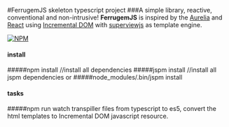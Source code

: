 #FerrugemJS skeleton typescript project
###A simple library, reactive, conventional and non-intrusive!
**FerrugemJS** is inspired by the [Aurelia](http://aurelia.io/) and [React](https://facebook.github.io/react/) using [Incremental DOM](http://google.github.io/incremental-dom/) with [superviewjs](https://github.com/davidjamesstone/superviews.js) as template engine.

[![NPM](https://nodei.co/npm/ferrugemjs.png?downloads=true&downloadRank=true&stars=true)](https://nodei.co/npm/ferrugemjs/)

#### install
#####npm install //install all dependencies
#####jspm install //install all jspm dependencies
or
#####node_modules/.bin/jspm install 


#### tasks
#####npm run watch 
transpiller files from typescript to es5, convert the html templates to Incremental DOM javascript resource.




